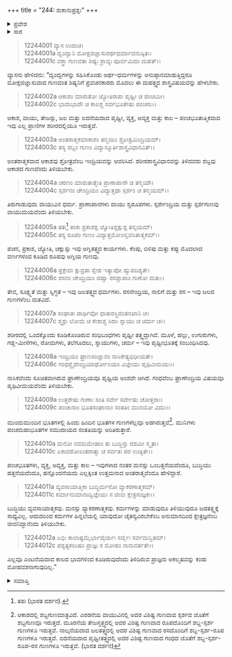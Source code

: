 +++
title = "244: ಶುಕಾನುಪ್ರಶ್ನಃ"
+++

<details><summary>ಪ್ರವೇಶ</summary>


।।   ಓಂ ಓಂ ನಮೋ ನಾರಾಯಣಾಯ।।   ಶ್ರೀ ವೇದವ್ಯಾಸಾಯ ನಮಃ ।।

ಶ್ರೀ ಕೃಷ್ಣದ್ವೈಪಾಯನ ವೇದವ್ಯಾಸ ವಿರಚಿತ  

**ಶ್ರೀ ಮಹಾಭಾರತ**

**ಶಾಂತಿ ಪರ್ವ**

**ಮೋಕ್ಷಧರ್ಮ ಪರ್ವ**

**ಅಧ್ಯಾಯ 244**


</details>

<details><summary>ಸಾರ</summary>

ಶರೀರದಲ್ಲಿ ಪಂಚಭೂತಗಳ ಕಾರ್ಯ ಮತ್ತು ಗುಣಗಳ ವಿವರಣೆ (1-12).


</details>


> 12244001 ವ್ಯಾಸ ಉವಾಚ।  
12244001a ದ್ವಂದ್ವಾನಿ ಮೋಕ್ಷಜಿಜ್ಞಾಸುರರ್ಥಧರ್ಮಾವನುಷ್ಠಿತಃ।  
12244001c ವಕ್ತ್ರಾ ಗುಣವತಾ ಶಿಷ್ಯಃ ಶ್ರಾವ್ಯಃ ಪೂರ್ವಮಿದಂ ಮಹತ್।।

ವ್ಯಾಸನು ಹೇಳಿದನು: “ದ್ವಂದ್ವಗಳನ್ನು ಸಹಿಸಿಕೊಂಡು ಅರ್ಥ-ಧರ್ಮಗಳನ್ನು ಅನುಷ್ಠಾನಮಾಡುತ್ತಿದ್ದರೂ ಮೋಕ್ಷಜಿಜ್ಞಾಸುವಾದ ಗುಣವಂತ ಶಿಷ್ಯನಿಗೆ ಪ್ರವಚನಕಾರರು ಮೊದಲು ಈ ಮಹತ್ತ್ವದ ಶಾಸ್ತ್ರವಿಷಯವನ್ನು ಹೇಳಬೇಕು.

> 12244002a ಆಕಾಶಂ ಮಾರುತೋ ಜ್ಯೋತಿರಾಪಃ ಪೃಥ್ವೀ ಚ ಪಂಚಮೀ।  
12244002c ಭಾವಾಭಾವೌ ಚ ಕಾಲಶ್ಚ ಸರ್ವಭೂತೇಷು ಪಂಚಸು।।

ಆಕಾಶ, ವಾಯು, ತೇಜಸ್ಸು, ಜಲ ಮತ್ತು ಐದನೆಯದಾದ ಪೃಥ್ವೀ, ವ್ಯಕ್ತ, ಅವ್ಯಕ್ತ ಮತ್ತು ಕಾಲ – ಪಂಚಭೂತಾತ್ಮಿಕವಾದ ಇವು ಎಲ್ಲ ಪ್ರಾಣಿಗಳ ಶರೀರದಲ್ಲಿಯೂ ಇರುತ್ತವೆ.

> 12244003a ಅಂತರಾತ್ಮಕಮಾಕಾಶಂ ತನ್ಮಯಂ ಶ್ರೋತ್ರಮಿಂದ್ರಿಯಮ್।  
12244003c ತಸ್ಯ ಶಬ್ದಂ ಗುಣಂ ವಿದ್ಯಾನ್ಮೂರ್ತಿಶಾಸ್ತ್ರವಿಧಾನವಿತ್।।

ಅಂತರಾತ್ಮಕವಾದ ಆಕಾಶವು ಶ್ರೋತ್ರವೆಂಬ ಇಂದ್ರಿಯವನ್ನು ಆವರಿಸಿದೆ. ಶರೀರಶಾಸ್ತ್ರವಿಧಾನವನ್ನು ತಿಳಿದವರು ಶಬ್ದವು ಆಕಾಶದ ಗುಣವೆಂದು ತಿಳಿಯಬೇಕು.

> 12244004a ಚರಣಂ ಮಾರುತಾತ್ಮೇತಿ ಪ್ರಾಣಾಪಾನೌ ಚ ತನ್ಮಯೌ।  
12244004c ಸ್ಪರ್ಶನಂ ಚೇಂದ್ರಿಯಂ ವಿದ್ಯಾತ್ತಥಾ ಸ್ಪರ್ಶಂ ಚ ತನ್ಮಯಮ್।।

ತಿರುಗಾಡುವುದು ವಾಯುವಿನ ಧರ್ಮ. ಪ್ರಾಣಾಪಾನಗಳು ವಾಯು ಸ್ವರೂಪಗಳು. ಸ್ಪರ್ಶೇಂದ್ರಿಯ ಮತ್ತು ಸ್ಪರ್ಶಗುಣವು ವಾಯುಮಯವೆಂದು ತಿಳಿಯಬೇಕು.

> 12244005a ತತಃ[^1] ಪಾಕಃ ಪ್ರಕಾಶಶ್ಚ ಜ್ಯೋತಿಶ್ಚಕ್ಷುಶ್ಚ ತನ್ಮಯಮ್।  
12244005c ತಸ್ಯ ರೂಪಂ ಗುಣಂ ವಿದ್ಯಾತ್ತಮೋಽನ್ವವಸಿತಾತ್ಮಕಮ್।।

ಪಚನ, ಪ್ರಕಾಶ, ಜ್ಯೋತಿ, ಚಕ್ಷುಸ್ಸು ಇವು ಅಗ್ನಿತತ್ತ್ವದ ಕಾರ್ಯಗಳು. ಕೆಂಪು, ಬಿಳಿಪು ಮತ್ತು ಕಪ್ಪು ಮೊದಲಾದ ವರ್ಣಗಳಿಂದ ಕೂಡಿದ ರೂಪವು ಅಗ್ನಿಯ ಗುಣವು.

> 12244006a ಪ್ರಕ್ಲೇದಃ ಕ್ಷುದ್ರತಾ ಸ್ನೇಹ ಇತ್ಯಾಪೋ ಹ್ಯುಪದಿಶ್ಯತೇ।  
12244006c ರಸನಂ ಚೇಂದ್ರಿಯಂ ಜಿಹ್ವಾ ರಸಶ್ಚಾಪಾಂ ಗುಣೋ ಮತಃ।।

ತೇವ, ಸೂಕ್ಷ್ಮತೆ ಮತ್ತು ಸ್ನಿಗ್ಧತೆ – ಇವು ಜಲತತ್ತ್ವದ ಧರ್ಮಗಳು. ರಸನೇಂದ್ರಿಯ, ನಾಲಿಗೆ ಮತ್ತು ರಸ – ಇವು ಜಲದ ಗುಣಗಳೆಂಬ ಮತವಿದೆ.

> 12244007a ಸಂಘಾತಃ ಪಾರ್ಥಿವೋ ಧಾತುರಸ್ಥಿದಂತನಖಾನಿ ಚ।  
12244007c ಶ್ಮಶ್ರು ಲೋಮ ಚ ಕೇಶಾಶ್ಚ ಸಿರಾಃ ಸ್ನಾಯು ಚ ಚರ್ಮ ಚ।।

ಶರೀರದಲ್ಲಿ ಒಂದಕ್ಕೊಂದು ಕೂಡಿಕೊಂಡಿರುವ ಸಂಧಿಬಂಧಗಳು ಪೃಥ್ವೀ ತತ್ತ್ವದ್ದಾಗಿವೆ. ಮೂಳೆ, ಹಲ್ಲು, ಉಗುರುಗಳು, ಗಡ್ಡ-ಮೀಸೆಗಳು, ರೋಮಗಳು, ತಲೆಗೂದಲು, ಸ್ನಾಯುಗಳು, ಚರ್ಮ – ಇವು ಪೃಥ್ವೀಭೂತಕ್ಕೆ ಸಂಬಂಧಿಸಿದವು.

> 12244008a ಇಂದ್ರಿಯಂ ಘ್ರಾಣಸಂಜ್ಞಾನಂ ನಾಸಿಕೇತ್ಯಭಿಧೀಯತೇ।  
12244008c ಗಂಧಶ್ಚೈವೇಂದ್ರಿಯಾರ್ಥೋಽಯಂ ವಿಜ್ಞೇಯಃ ಪೃಥಿವೀಮಯಃ।।

ನಾಸಿಕವೆಂದು ಸೂಚಿತವಾಗಿರುವ ಘ್ರಾಣೇಂದ್ರಿಯವೂ ಪೃಥ್ವಿಯ ಅಂಶವೇ ಆಗಿದೆ. ಗಂಧವೆಂಬ ಘ್ರಾಣೇಂದ್ರಿಯ ವಿಷಯವೂ ಪೃಥಿವೀಮಯವೆಂದು ತಿಳಿಯಬೇಕು.

> 12244009a ಉತ್ತರೇಷು ಗುಣಾಃ ಸಂತಿ ಸರ್ವೇ ಸರ್ವೇಷು ಚೋತ್ತರಾಃ।  
12244009c ಪಂಚಾನಾಂ ಭೂತಸಂಘಾನಾಂ ಸಂತತಿಂ ಮುನಯೋ ವಿದುಃ।।

ಮುಂದುಮುಂದಿನ ಭೂತಗಳಲ್ಲಿ ಹಿಂದು ಹಿಂದಿನ ಭೂತಗಳ ಗುಣಗಳೆಲ್ಲವೂ ಅಡಗಿರುತ್ತವೆ[^2]. ಮುನಿಗಳು ಪಂಚಮಹಾಭೂತಗಳ ಸಮುದಾಯದ ಸಂತತಿಯನ್ನು ಅರಿತಿರುತ್ತಾರೆ.

> 12244010a ಮನೋ ನವಮಮೇಷಾಂ ತು ಬುದ್ಧಿಸ್ತು ದಶಮೀ ಸ್ಮೃತಾ।  
12244010c ಏಕಾದಶೋಽಂತರಾತ್ಮಾ ಚ ಸರ್ವತಃ ಪರ ಉಚ್ಯತೇ।।

ಪಂಚಭೂತಗಳು, ವ್ಯಕ್ತ, ಅವ್ಯಕ್ತ, ಮತ್ತು ಕಾಲ – ಇವುಗಳಾದ ನಂತರ ಮನಸ್ಸು ಒಂಬತ್ತನೆಯದೆಂದೂ, ಬುದ್ಧಿಯು ಹತ್ತನೆಯದೆಂದೂ, ಹನ್ನೊಂದನೆಯದು ಎಲ್ಲಕ್ಕಿಂತ ಉತ್ತಮನಾದ ಅಂತರಾತ್ಮವೆಂದೂ ಹೇಳಿದ್ದಾರೆ.

> 12244011a ವ್ಯವಸಾಯಾತ್ಮಿಕಾ ಬುದ್ಧಿರ್ಮನೋ ವ್ಯಾಕರಣಾತ್ಮಕಮ್।  
12244011c ಕರ್ಮಾನುಮಾನಾದ್ವಿಜ್ಞೇಯಃ ಸ ಜೀವಃ ಕ್ಷೇತ್ರಸಂಜ್ಞಕಃ।।

ಬುದ್ಧಿಯು ವ್ಯವಸಾಯಾತ್ಮಕವು. ಮನಸ್ಸು ವ್ಯಾಕರಣಾತ್ಮಕವು. ಕರ್ಮಗಳನ್ನು ಮಾಡುವುದೂ ತಿಳಿಯುವುದೂ ಜಡತತ್ತ್ವಕ್ಕೆ ಸಾಧ್ಯವಿಲ್ಲ. ಆದುದರಿಂದ ಕರ್ಮಗಳ ಹಿನ್ನಲೆಯಲ್ಲಿ ಯಾವುದೋ ಚೈತನ್ಯವಿರಬೇಕೆಂಬ ಅನುಮಾನದಿಂದ ಕ್ಷೇತ್ರಜ್ಞನೆಂಬ ಜೀವನಿದ್ದಾನೆಂದು ತಿಳಿಯಬೇಕು.

> 12244012a ಏಭಿಃ ಕಾಲಾಷ್ಟಮೈರ್ಭಾವೈರ್ಯಃ ಸರ್ವೈಃ ಸರ್ವಮನ್ವಿತಮ್।  
12244012c ಪಶ್ಯತ್ಯಕಲುಷಂ ಪ್ರಾಜ್ಞಃ ಸ ಮೋಹಂ ನಾನುವರ್ತತೇ।।

ಎಲ್ಲವೂ ಎಂಟನೆಯದಾದ ಕಾಲದ ಭಾವಗಳಿಂದ ಕೂಡಿರುವುದೆಂದು ತಿಳಿದಿರುವ ಪ್ರಾಜ್ಞನು ಅಕಲ್ಮಷವನ್ನು ಕಂಡು ಮೋಹವಶನಾಗುವುದಿಲ್ಲ.”


<details><summary>ಸಮಾಪ್ತಿ</summary>

ಇತಿ ಶ್ರೀಮಹಾಭಾರತೇ ಶಾಂತಿಪರ್ವಣಿ ಮೋಕ್ಷಧರ್ಮಪರ್ವಣಿ ಶುಕಾನುಪ್ರಶ್ನೇ ಚತುಶ್ಚತ್ವಾರಿಂಶಾಧಿಕದ್ವಿಶತತಮೋಽಧ್ಯಾಯಃ।।  
ಇದು ಶ್ರೀಮಹಾಭಾರತದಲ್ಲಿ ಶಾಂತಿಪರ್ವದಲ್ಲಿ ಮೋಕ್ಷಧರ್ಮಪರ್ವದಲ್ಲಿ ಶುಕಾನುಪ್ರಶ್ನ ಎನ್ನುವ ಇನ್ನೂರಾನಲ್ವತ್ನಾಲ್ಕನೇ ಅಧ್ಯಾಯವು.


</details>

[^1]: ತಪಃ (ಭಾರತ ದರ್ಶನ).

[^2]: ಆಕಾಶದಲ್ಲಿ ಶಬ್ದಗುಣಮಾತ್ರವಿದೆ. ಎರಡನೆಯ ವಾಯುವಿನಲ್ಲಿ ಅದರ ವಿಶಿಷ್ಟ ಗುಣವಾದ ಸ್ಪರ್ಶದ ಜೊತೆಗೆ ಶಬ್ದಗುಣವೂ ಇರುತ್ತದೆ. ಮೂರನೆಯ ತೇಜಸ್ತತ್ತ್ವದಲ್ಲಿ ಅದರ ವಿಶಿಷ್ಟ ಗುಣವಾದ ರೂಪದೊಂದಿಗೆ ಶಬ್ದ-ಸ್ಪರ್ಶ ಗುಣಗಳೂ ಇರುತ್ತವೆ. ನಾಲ್ಕನೆಯದಾದ ಜಲತತ್ತ್ವದಲ್ಲಿ ಅದರ ವಿಶಿಷ್ಟ ಗುಣವಾದ ರಸದೊಂದಿಗೆ ಶಬ್ದ-ಸ್ಪರ್ಶ-ರೂಪ ಗುಣಗಳೂ ಇರುತ್ತವೆ. ಐದನೆಯದಾದ ಪೃಥ್ವೀತತ್ತ್ವದಲ್ಲಿ ಅದರ ವಿಶಿಷ್ಟ ಗುಣವಾದ ಗಂಧದ ಜೊತೆಗೆ ಶಬ್ದ-ಸ್ಪರ್ಶ-ರೂಪ-ರಸ ಗುಣಗಳೂ ಇರುತ್ತವೆ. (ಭಾರತ ದರ್ಶನ)
